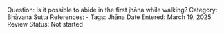 Question: Is it possible to abide in the first jhāna while walking?
Category: Bhāvana
Sutta References: -
Tags: Jhāna
Date Entered: March 19, 2025
Review Status: Not started